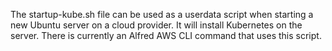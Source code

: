 The startup-kube.sh file can be used as a userdata script when starting a new Ubuntu server
on a cloud provider. It will install Kubernetes on the server. There is currently an 
Alfred AWS CLI command that uses this script.

